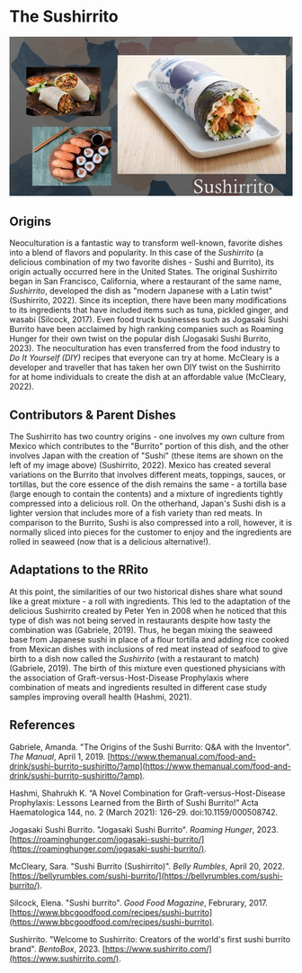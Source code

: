 # The Sushirrito

![](./db5.jpg)

## Origins

Neoculturation is a fantastic way to transform well-known, favorite dishes into a blend of flavors and popularity. 
In this case of the *Sushirrito* (a delicious combination of my two favorite dishes - Sushi and Burrito), its origin actually occurred here in the United States. 
The original Sushirrito began in San Francisco, California, where a restaurant of the same name, *Sushirrito*, developed the dish as "modern Japanese with a Latin twist" (Sushirrito, 2022). 
Since its inception, there have been many modifications to its ingredients that have included items such as tuna, pickled ginger, and wasabi (Silcock, 2017). 
Even food truck businesses such as Jogasaki Sushi Burrito have been acclaimed by high ranking companies such as Roaming Hunger for their own twist on the popular dish (Jogasaki Sushi Burrito, 2023). 
The neoculturation has even transferred from the food industry to *Do It Yourself (DIY)* recipes that everyone can try at home. 
McCleary is a developer and traveller that has taken her own DIY twist on the Sushirrito for at home individuals to create the dish at an affordable value (McCleary, 2022).

## Contributors & Parent Dishes

The Sushirrito has two country origins - one involves my own culture from Mexico which contributes to the "Burrito" portion of this dish, and the other involves Japan with the creation of "Sushi" (these items are shown on the left of my image above) (Sushirrito, 2022). 
Mexico has created several variations on the Burrito that involves different meats, toppings, sauces, or tortillas, but the core essence of the dish remains the same - a tortilla base (large enough to contain the contents) and a mixture of ingredients tightly compressed into a delicious roll. 
On the otherhand, Japan's Sushi dish is a lighter version that includes more of a fish variety than red meats. 
In comparison to the Burrito, Sushi is also compressed into a roll, however, it is normally sliced into pieces for the customer to enjoy and the ingredients are rolled in seaweed (now that is a delicious alternative!).

## Adaptations to the RRito

At this point, the similarities of our two historical dishes share what sound like a great mixture - a roll with ingredients. 
This led to the adaptation of the delicious Sushirrito created by Peter Yen in 2008 when he noticed that this type of dish was not being served in restaurants despite how tasty the combination was (Gabriele, 2019). 
Thus, he began mixing the seaweed base from Japanese sushi in place of a flour tortilla and adding rice cooked from Mexican dishes with inclusions of red meat instead of seafood to give birth to a dish now called the *Sushirrito* (with a restaurant to match) (Gabriele, 2019). 
The birth of this mixture even questioned physicians with the association of Graft-versus-Host-Disease Prophylaxis where combination of meats and ingredients resulted in different case study samples improving overall health (Hashmi, 2021).

## References

Gabriele, Amanda. "The Origins of the Sushi Burrito: Q&A with the Inventor". *The Manual*, April 1, 2019. [https://www.themanual.com/food-and-drink/sushi-burrito-sushiritto/?amp](https://www.themanual.com/food-and-drink/sushi-burrito-sushiritto/?amp).

Hashmi, Shahrukh K. “A Novel Combination for Graft-versus-Host-Disease Prophylaxis: Lessons Learned from the Birth of Sushi Burrito!” Acta Haematologica 144, no. 2 (March 2021): 126–29. doi:10.1159/000508742.

Jogasaki Sushi Burrito. "Jogasaki Sushi Burrito". *Roaming Hunger*, 2023. [https://roaminghunger.com/jogasaki-sushi-burrito/](https://roaminghunger.com/jogasaki-sushi-burrito/).

McCleary, Sara. "Sushi Burrito (Sushirrito)". *Belly Rumbles*, April 20, 2022. [https://bellyrumbles.com/sushi-burrito/](https://bellyrumbles.com/sushi-burrito/).

Silcock, Elena. "Sushi burrito". *Good Food Magazine*, Februrary, 2017. [https://www.bbcgoodfood.com/recipes/sushi-burrito](https://www.bbcgoodfood.com/recipes/sushi-burrito).

Sushirrito. "Welcome to Sushirrito: Creators of the world's first sushi burrito brand". *BentoBox*, 2023. [https://www.sushirrito.com/](https://www.sushirrito.com/).
